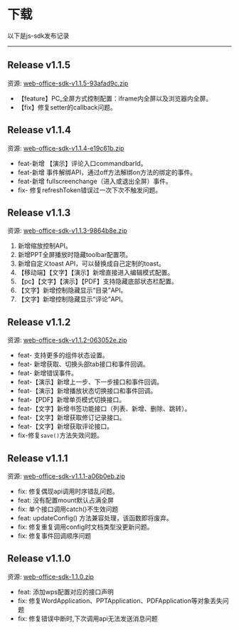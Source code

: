# 下载
以下是js-sdk发布记录
_____
## Release v1.1.5

资源:  [web-office-sdk-v1.1.5-93afad9c.zip](https://js.cache.openplatform.wpscdn.cn/sdk/web-office-sdk-v1.1.5-93afad9c.zip)

- 【feature】PC_全屏方式控制配置：iframe内全屏以及浏览器内全屏。
- 【fix】修复setter的callback问题。

## Release v1.1.4

资源:  [web-office-sdk-v1.1.4-e19c61b.zip](https://js.cache.openplatform.wpscdn.cn/sdk/web-office-sdk-v1.1.4-e19c61b.zip)

- feat-新增 【演示】评论入口commandbarId。
- feat-新增 事件解绑API，通过off方法解绑on方法的绑定的事件。
- feat-新增 fullscreenchange（进入或退出全屏）事件。
- fix- 修复refreshToken错误过一次下次不触发问题。

## Release v1.1.3

资源:  [web-office-sdk-v1.1.3-9864b8e.zip](https://js.cache.openplatform.wpscdn.cn/sdk/web-office-sdk-v1.1.3-9864b8e.zip)

1. 新增缩放控制API。
2. 新增PPT全屏播放时隐藏toolbar配置项。
3. 新增自定义toast API，可以替换成自己定制的toast。
4. 【移动端】【文字】【演示】新增直接进入编辑模式配置。
5. 【pc】【文字】【演示】【PDF】支持隐藏底部状态栏配置。
6. 【文字】新增控制隐藏显示“目录”API。
7. 【文字】新增控制隐藏显示“评论”API。

## Release v1.1.2

资源:  [web-office-sdk-v1.1.2-063052e.zip](http://js3.cache.weboffice.wpsgo.com/wwo/sdk/web-office-sdk-v1.1.2-063052e.zip)

- feat- 支持更多的组件状态设置。
- feat- 新增获取、切换头部tab接口和事件回调。
- feat- 新增错误事件。
- feat-【演示】新增上一步、下一步接口和事件回调。
- feat-【演示】新增播放状态切换接口和事件回调。
- feat-【PDF】新增单页模式切换接口。
- feat-【文字】新增书签功能接口（列表、新增、删除、跳转）。
- feat-【文字】新增获取修订记录接口。
- feat-【文字】新增获取评论接口。
- fix-修复`save()`方法失效问题。

## Release v1.1.1 

资源:  [web-office-sdk-v1.1.1-a06b0eb.zip](http://js3.cache.weboffice.wpsgo.com/wwo/sdk/web-office-sdk-v1.1.1-a06b0eb.zip)

- fix: 修复偶现api调用时序错乱问题。 
- feat: 没有配置mount默认占满全屏 
- fix: 单个接口调用catch()不生效问题 
- feat: updateConfig() 方法兼容处理，该函数即将废弃。 
- fix: 修复重复调用config时文档类型没更新问题。 
- fix: 修复事件回调顺序问题 

## Release v1.1.0 

资源:  [web-office-sdk-1.1.0.zip](http://js3.cache.weboffice.wpsgo.com/wwo/sdk/web-office-sdk-1.1.0.zip)

- feat: 添加wps配置对应的接口声明 
- fix: 修复WordApplication、PPTApplication、PDFApplication等对象丢失问题 
- fix: 修复错误中断时,下次调用api无法发送消息问题
